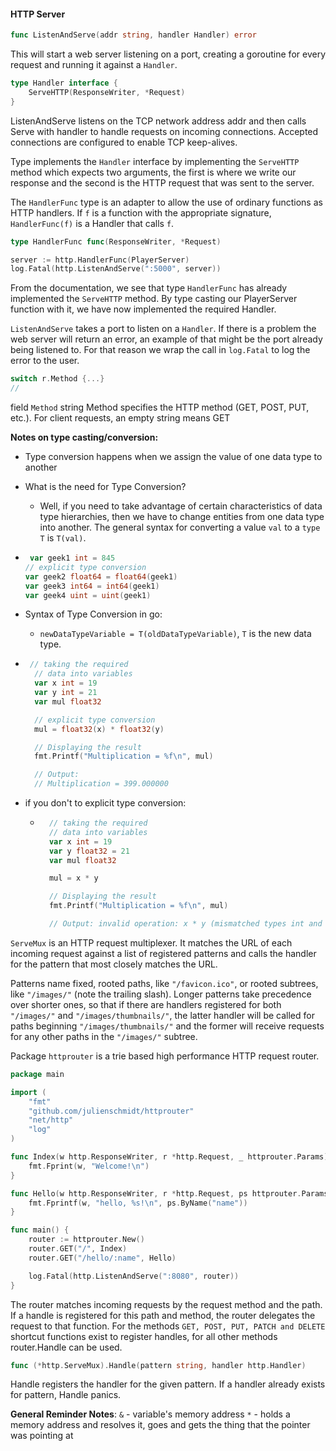 #### HTTP Server

```go
func ListenAndServe(addr string, handler Handler) error
```
This will start a web server listening on a port, creating a goroutine for every request and running it against a `Handler`.

```go
type Handler interface {
	ServeHTTP(ResponseWriter, *Request)
}
```

ListenAndServe listens on the TCP network address addr and then calls Serve with handler to handle requests on incoming connections. Accepted connections are configured to enable TCP keep-alives.

Type implements the `Handler` interface by implementing the `ServeHTTP` method which expects two arguments, the first is where we write our response and the second is the HTTP request that was sent to the server.

The `HandlerFunc` type is an adapter to allow the use of ordinary functions as HTTP handlers. If `f` is a function with the appropriate signature, `HandlerFunc(f)` is a Handler that calls `f`.

```go
type HandlerFunc func(ResponseWriter, *Request)
```

```go
server := http.HandlerFunc(PlayerServer)
log.Fatal(http.ListenAndServe(":5000", server))
```

From the documentation, we see that type `HandlerFunc` has already implemented the `ServeHTTP` method. By type casting our PlayerServer function with it, we have now implemented the required Handler.

`ListenAndServe` takes a port to listen on a `Handler`. If there is a problem the web server will return an error, an example of that might be the port already being listened to. For that reason we wrap the call in 	`log.Fatal` to log the error to the user.


```go
switch r.Method {...}
//
```
field `Method` string
Method specifies the HTTP method (GET, POST, PUT, etc.). For client requests, an empty string means GET

**Notes on type casting/conversion:**

- Type conversion happens when we assign the value of one data type to another
- What is the need for Type Conversion? 
  - Well, if you need to take advantage of certain characteristics of data type hierarchies, then we have to change entities from one data type into another. The general syntax for converting a value `val` to a `type T` is `T(val)`. 

- ```go
   var geek1 int = 845
  // explicit type conversion
  var geek2 float64 = float64(geek1)
  var geek3 int64 = int64(geek1)
  var geek4 uint = uint(geek1)
  ``` 
- Syntax of Type Conversion in go:
   - `newDataTypeVariable = T(oldDataTypeVariable)`, `T` is the new data type.

- ```go
   // taking the required
    // data into variables
    var x int = 19
    var y int = 21
    var mul float32

    // explicit type conversion
    mul = float32(x) * float32(y)

	// Displaying the result
    fmt.Printf("Multiplication = %f\n", mul)

	// Output: 
	// Multiplication = 399.000000
  ```
- if you don't to explicit type conversion:
  - ```go
      // taking the required
      // data into variables
      var x int = 19
      var y float32 = 21
      var mul float32

      mul = x * y

      // Displaying the result
      fmt.Printf("Multiplication = %f\n", mul)

	  // Output: invalid operation: x * y (mismatched types int and float32)
    ```

`ServeMux` is an HTTP request multiplexer. It matches the URL of each incoming request against a list of registered patterns and calls the handler for the pattern that most closely matches the URL.

Patterns name fixed, rooted paths, like `"/favicon.ico"`, or rooted subtrees, like `"/images/"` (note the trailing slash). Longer patterns take precedence over shorter ones, so that if there are handlers registered for both `"/images/"` and `"/images/thumbnails/"`, the latter handler will be called for paths beginning `"/images/thumbnails/"` and the former will receive requests for any other paths in the `"/images/"` subtree.

Package `httprouter` is a trie based high performance HTTP request router.

```go
package main

import (
    "fmt"
    "github.com/julienschmidt/httprouter"
    "net/http"
    "log"
)

func Index(w http.ResponseWriter, r *http.Request, _ httprouter.Params) {
    fmt.Fprint(w, "Welcome!\n")
}

func Hello(w http.ResponseWriter, r *http.Request, ps httprouter.Params) {
    fmt.Fprintf(w, "hello, %s!\n", ps.ByName("name"))
}

func main() {
    router := httprouter.New()
    router.GET("/", Index)
    router.GET("/hello/:name", Hello)

    log.Fatal(http.ListenAndServe(":8080", router))
}
```

The router matches incoming requests by the request method and the path. If a handle is registered for this path and method, the router delegates the request to that function. For the methods `GET, POST, PUT, PATCH and DELETE` shortcut functions exist to register handles, for all other methods router.Handle can be used.

```go
func (*http.ServeMux).Handle(pattern string, handler http.Handler)
```
Handle registers the handler for the given pattern. If a handler already exists for pattern, Handle panics.

**General Reminder Notes**:
`&` - variable's memory address
`*` - holds a memory address and resolves it, goes and gets the thing that the pointer was pointing at